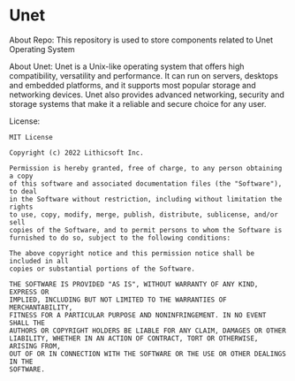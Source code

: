 # Unet

About Repo:
This repository is used to store components related to Unet Operating System

About Unet:
Unet is a Unix-like operating system that offers high compatibility, versatility and performance. It can run on servers, desktops and embedded platforms, and it supports most popular storage and networking devices. Unet also provides advanced networking, security and storage systems that make it a reliable and secure choice for any user.

License:
```
MIT License

Copyright (c) 2022 Lithicsoft Inc.

Permission is hereby granted, free of charge, to any person obtaining a copy
of this software and associated documentation files (the "Software"), to deal
in the Software without restriction, including without limitation the rights
to use, copy, modify, merge, publish, distribute, sublicense, and/or sell
copies of the Software, and to permit persons to whom the Software is
furnished to do so, subject to the following conditions:

The above copyright notice and this permission notice shall be included in all
copies or substantial portions of the Software.

THE SOFTWARE IS PROVIDED "AS IS", WITHOUT WARRANTY OF ANY KIND, EXPRESS OR
IMPLIED, INCLUDING BUT NOT LIMITED TO THE WARRANTIES OF MERCHANTABILITY,
FITNESS FOR A PARTICULAR PURPOSE AND NONINFRINGEMENT. IN NO EVENT SHALL THE
AUTHORS OR COPYRIGHT HOLDERS BE LIABLE FOR ANY CLAIM, DAMAGES OR OTHER
LIABILITY, WHETHER IN AN ACTION OF CONTRACT, TORT OR OTHERWISE, ARISING FROM,
OUT OF OR IN CONNECTION WITH THE SOFTWARE OR THE USE OR OTHER DEALINGS IN THE
SOFTWARE.
```
